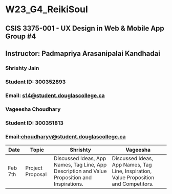 # W23_G4_ReikiSoul

## CSIS 3375-001 - UX Design in Web & Mobile App Group #4

## Instructor: Padmapriya Arasanipalai Kandhadai

### Shrishty Jain
### Student ID: 300352893                                           
### Email: s14@student.douglascollege.ca

### Vageesha Choudhary
### Student ID: 300351813 
### Email:choudharyv@student.douglascollege.ca                            

<table>
   <thead>
      <tr>
         <th>Date</th>
         <th>Topic</th>
         <th>Shrishty</th>
         <th>Vageesha</th>
      </tr>
   </thead>
   <tbody>
      <tr>
         <td>Feb 7th</td>
         <td>Project Proposal</td>
         <td>Discussed Ideas, App Names, Tag Line, App Description and Value Proposition and Inspirations.</td>
         <td>Discussed Ideas, App Names, Tag Line, Inspiration, Value Proposition and Competitors.</td>
      </tr>
   </tbody>
</table>

